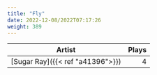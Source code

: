```yaml
---
title: "Fly"
date: 2022-12-08/2022T07:17:26
weight: 389
---
```




 Artist | Plays 
----- | -----:
[Sugar Ray]({{< ref "a41396">}}) | 4
